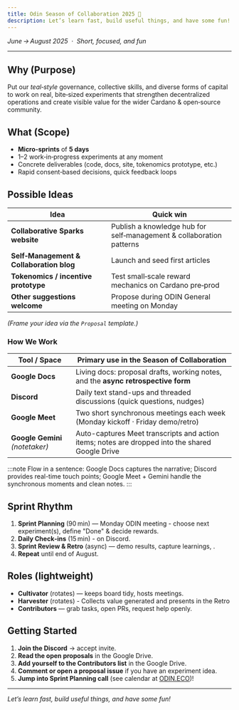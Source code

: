 ```yaml
---
title: Odin Season of Collaboration 2025 🚀
description: Let’s learn fast, build useful things, and have some fun!
---
```

*June → August 2025  ·  Short, focused, and fun*

---
## Why (Purpose)
Put our *teal‑style* governance, collective skills, and diverse forms of capital to work on real, bite‑sized experiments that strengthen decentralized operations and create visible value for the wider Cardano & open‑source community.

## What (Scope)
- **Micro‑sprints** of **5 days**  
- 1–2 work‑in‑progress experiments at any moment  
- Concrete deliverables (code, docs, site, tokenomics prototype, etc.)  
- Rapid consent‑based decisions, quick feedback loops

## Possible Ideas
| Idea                                     | Quick win                                                            |
| ---------------------------------------- | -------------------------------------------------------------------- |
| **Collaborative Sparks website**         | Publish a knowledge hub for self‑management & collaboration patterns |
| **Self‑Management & Collaboration blog** | Launch and seed first articles                                       |
| **Tokenomics / incentive prototype**     | Test small‑scale reward mechanics on Cardano pre‑prod                |
| **Other suggestions welcome**            | Propose during ODIN General meeting on Monday                                       |

*(Frame your idea via the `Proposal` template.)*

### How We Work

| Tool / Space                    | Primary use in the Season of Collaboration                                                      |
| ------------------------------- | ----------------------------------------------------------------------------------------------- |
| **Google Docs**                 | Living docs: proposal drafts, working notes, and the **async retrospective form**               |
| **Discord**                     | Daily text stand-ups and threaded discussions (quick questions, nudges)                         |
| **Google Meet**                 | Two short synchronous meetings each week (Monday kickoff · Friday demo/retro)                   |
| **Google Gemini** _(notetaker)_ | Auto-captures Meet transcripts and action items; notes are dropped into the shared Google Drive |

:::note
Flow in a sentence: Google Docs captures the narrative; Discord provides real-time touch points; Google Meet + Gemini handle the synchronous moments and clean notes.
:::
## Sprint Rhythm

1. **Sprint Planning** (90 min) — Monday ODIN meeting -  choose next experiment(s), define "Done" & decide rewards.  
2. **Daily Check‑ins** (15 min) - on Discord.  
3. **Sprint Review & Retro** (async) — demo results, capture learnings, .  
4. **Repeat** until end of August.

## Roles (lightweight)

- **Cultivator** (rotates) — keeps board tidy, hosts meetings.
- **Harvester** (rotates)  - Collects value generated and presents in the Retro
- **Contributors** — grab tasks, open PRs, request help openly.  


## Getting Started

1. **Join the Discord** → accept invite.  
2. **Read the open proposals** in the Google Drive.  
3. **Add yourself to the Contributors list** in the Google Drive.  
4. **Comment or open a proposal issue** if you have an experiment idea.  
5. **Jump into Sprint Planning call** (see calendar at [ODIN.ECO](https://odin.eco))!


---

*Let’s learn fast, build useful things, and have some fun!* 